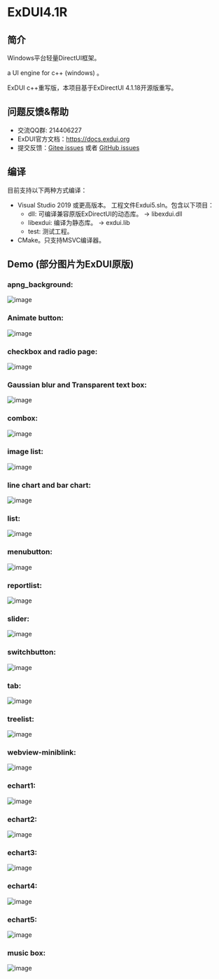 ExDUI4.1R  
=======

## 简介

Windows平台轻量DirectUI框架。

a UI engine for c++ (windows) 。

ExDUI c++重写版，本项目基于ExDirectUI 4.1.18开源版重写。

## 问题反馈&帮助
* 交流QQ群: 214406227
* ExDUI官方文档：https://docs.exdui.org
* 提交反馈：[Gitee issues](https://gitee.com/william_lzw/Exdui4.1R/issues) 或者 [GitHub issues](https://github.com/laizewei/Exdui4.1R/issues)

## 编译
目前支持以下两种方式编译：
* Visual Studio 2019 或更高版本。
  工程文件Exdui5.sln。包含以下项目：
  * dll: 可编译兼容原版ExDirectUI的动态库。 -> libexdui.dll
  * libexdui: 编译为静态库。 -> exdui.lib
  * test: 测试工程。
* CMake。只支持MSVC编译器。

## Demo (部分图片为ExDUI原版)
### apng_background:  
![image](https://raw.githubusercontent.com/laizewei/Exdui4.1R/master/demo_image/demo_apng_background.png)    
### Animate button:  
![image](https://raw.githubusercontent.com/laizewei/Exdui4.1R/master/demo_image/demo_Animate%20Button.png)    
### checkbox and radio page:  
![image](https://raw.githubusercontent.com/laizewei/Exdui4.1R/master/demo_image/demo_checkbox_radio_page.png)    
### Gaussian blur and Transparent text box:  
![image](https://raw.githubusercontent.com/laizewei/Exdui4.1R/master/demo_image/demo_Gaussian%20Blur%20and%20Transparent%20text%20box.png)    
### combox:  
![image](https://raw.githubusercontent.com/laizewei/Exdui4.1R/master/demo_image/demo_combox.png)    
### image list:  
![image](https://raw.githubusercontent.com/laizewei/Exdui4.1R/master/demo_image/demo_image_list.png)    
### line chart and bar chart:  
![image](https://raw.githubusercontent.com/laizewei/Exdui4.1R/master/demo_image/demo_linechart_barchart.png)    
### list:  
![image](https://raw.githubusercontent.com/laizewei/Exdui4.1R/master/demo_image/demo_list.png)    
### menubutton:  
![image](https://raw.githubusercontent.com/laizewei/Exdui4.1R/master/demo_image/demo_menubutton.png)    
### reportlist: 
![image](https://raw.githubusercontent.com/laizewei/Exdui4.1R/master/demo_image/demo_reportlist.png)    
### slider:  
![image](https://raw.githubusercontent.com/laizewei/Exdui4.1R/master/demo_image/demo_slider.png)   
### switchbutton:  
![image](https://raw.githubusercontent.com/laizewei/Exdui4.1R/master/demo_image/demo_switchbutton.png)    
### tab:  
![image](https://raw.githubusercontent.com/laizewei/Exdui4.1R/master/demo_image/demo_tab.png)    
### treelist:  
![image](https://raw.githubusercontent.com/laizewei/Exdui4.1R/master/demo_image/demo_treelist.png)      
### webview-miniblink:  
![image](https://raw.githubusercontent.com/laizewei/Exdui4.1R/master/demo_image/demo_webview-miniblink.png)    
### echart1:  
![image](https://raw.githubusercontent.com/laizewei/Exdui4.1R/master/demo_image/demo_echart1.png)   
### echart2:  
![image](https://raw.githubusercontent.com/laizewei/Exdui4.1R/master/demo_image/demo_echart2.png)    
### echart3:  
![image](https://raw.githubusercontent.com/laizewei/Exdui4.1R/master/demo_image/demo_echart3.png)    
### echart4:  
![image](https://raw.githubusercontent.com/laizewei/Exdui4.1R/master/demo_image/demo_echart4.png)    
### echart5:  
![image](https://raw.githubusercontent.com/laizewei/Exdui4.1R/master/demo_image/demo_echart5.png)    
### music box:  
![image](https://raw.githubusercontent.com/laizewei/Exdui4.1R/master/demo_image/demo_music_box.png)
